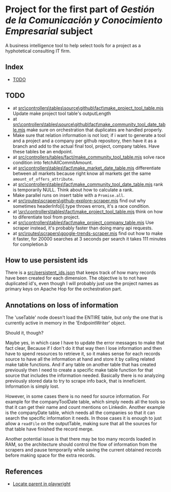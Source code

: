 # Project for the first part of *Gestión de la Comunicación y Conocimiento Empresarial* subject

A business intelligence tool to help select tools for a project as a hyphotetical consulting IT firm.

## Index

 - [TODO](#todo)

## TODO

 - at [src\controllers\tables\source\github\fact\make_project_tool_table.mjs](src\controllers\tables\source\github\fact\make_project_tool_table.mjs) Update make project tool table's outputLength 
 - at [src\controllers\tables\source\github\fact\make_community_tool_date_table.mjs](src\controllers\tables\source\github\fact\make_community_tool_date_table.mjs) make sure on orchestration that duplicates are handled properly.
 - Make sure that relation information is not lost; if i want to generate a tool and a project and a company per github repository, then have it as a branch and add to the actual final tool, project, company tables. Have these tables be an endpoint.
 - at [src/controllers/tables/fact/make_community_tool_table.mjs](src/controllers/tables/fact/make_community_tool_table.mjs) solve race condition into fetchAllCommitAmount.
 - at [src\controllers\tables\fact\make_market_date_table.mjs](src\controllers\tables\fact\make_market_date_table.mjs) differentiate between all markets because right know all markets get the same `amount_of_offers_attribute`.
 - at [src\controllers\tables\fact\make_community_tool_date_table.mjs](src\controllers\tables\fact\make_community_tool_date_table.mjs) rank is temporarily NULL. Think about how to calculate a rank.
 - Make parallel runs on insert table with a `Promise.all`.
 - at [src\routes\scrapers\github-explore-scraper.mjs](src\routes\scrapers\github-explore-scraper.mjs) find out why sometimes headerInfo[i].type throws errors, it's a race condition.
 - at [\src\controllers\tables\fact\make_project_tool_table.mjs](\src\controllers\tables\fact\make_project_tool_table.mjs) think on how to diferentiate tool from project.
 - at [src\controllers\tables\fact\make_project_company_table.mjs](src\controllers\tables\fact\make_project_company_table.mjs) Use scraper instead, it's probably faster than doing many api requests.
 - at [src\routes\scrapers\google-trends-scraper.mjs](src\routes\scrapers\google-trends-scraper.mjs) find out how to make it faster, for 20000 searches at 3 seconds per search it takes 111 minutes for completion.b

## How to use persistent ids

There is a [src/persistent_ids.json](./src/persistent_ids.json) that keeps track of how many records have been created for each dimension. The objective is to not have duplicated id's, even though I will probably just use the project names as primary keys on Apache Hop for the orchestration part.

## Annotations on loss of information

The 'useTable' node doesn't load the ENTIRE table, but only the one that is currently active in memory in the 'EndpointWriter' object.

Should it, though?

Maybe yes, in which case I have to update the error messages to make that fact clear, Because if I don't do it that way then I lose information and then have to spend resources to retrieve it, so it makes sense for each records source to have all the information at hand and store it by calling related make table functions. And if any table on another table that has created previously then I need to create a specific make table function for that source that includes the information needed. Basically there is no analyzing previously stored data to try to scrape info back, that is inneficient. Information is simply lost.

However, in some cases there is no need for source information. For example for the companyToolDate table, which simply needs all the tools so that it can get their name and count mentions on Linkedin. Another example is the companyDate table, which needs all the companies so that it can search the specific information it needs. In those cases it is enough to just allow a `readFile` on the outputTable, making sure that all the sources for that table have finished the record merge.

Another potential issue is that there may be too many records loaded in RAM, so the architecture should control the flow of information from the scrapers and pause temporarily while saving the current obtained records before making space for the extra records.

## References

 - [Locate parent in playwright](https://playwrightsolutions.com/how-do-you-locate-the-parent-of-an-element-with-playwright/)
